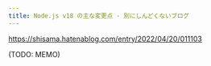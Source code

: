 ```yaml
---
title: Node.js v18 の主な変更点 - 別にしんどくないブログ
---
```


https://shisama.hatenablog.com/entry/2022/04/20/011103

(TODO: MEMO)

